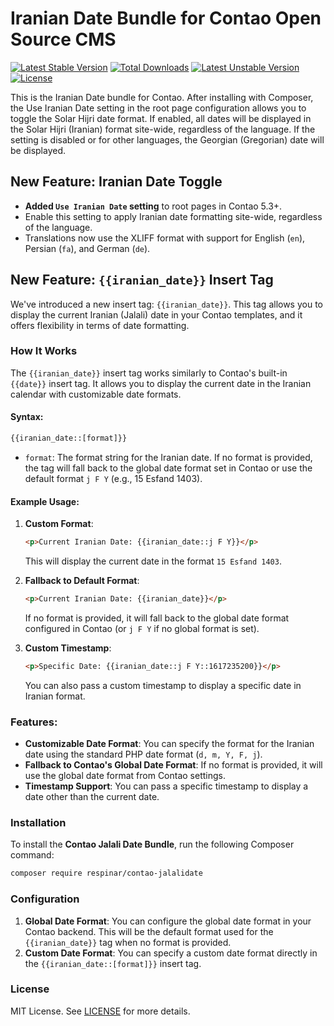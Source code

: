 # Iranian Date Bundle for Contao Open Source CMS

[![Latest Stable Version](https://poser.pugx.org/respinar/contao-jalalidate/v/stable.svg)](https://packagist.org/packages/respinar/contao-jalalidate) [![Total Downloads](https://poser.pugx.org/respinar/contao-jalalidate/downloads.svg)](https://packagist.org/packages/respinar/contao-jalalidate) [![Latest Unstable Version](https://poser.pugx.org/respinar/contao-jalalidate/v/unstable.svg)](https://packagist.org/packages/respinar/contao-jalalidate) [![License](https://poser.pugx.org/respinar/contao-jalalidate/license.svg)](https://packagist.org/packages/respinar/contao-jalalidate)

This is the Iranian Date bundle for Contao. After installing with Composer, the Use Iranian Date setting in the root page configuration allows you to toggle the Solar Hijri date format. If enabled, all dates will be displayed in the Solar Hijri (Iranian) format site-wide, regardless of the language. If the setting is disabled or for other languages, the Georgian (Gregorian) date will be displayed.

## New Feature: Iranian Date Toggle

- **Added `Use Iranian Date` setting** to root pages in Contao 5.3+.
- Enable this setting to apply Iranian date formatting site-wide, regardless of the language.
- Translations now use the XLIFF format with support for English (`en`), Persian (`fa`), and German (`de`).

## New Feature: `{{iranian_date}}` Insert Tag

We've introduced a new insert tag: `{{iranian_date}}`. This tag allows you to display the current Iranian (Jalali) date in your Contao templates, and it offers flexibility in terms of date formatting.

### How It Works

The `{{iranian_date}}` insert tag works similarly to Contao's built-in `{{date}}` insert tag. It allows you to display the current date in the Iranian calendar with customizable date formats.

#### Syntax:
```html
{{iranian_date::[format]}}
```

- `format`: The format string for the Iranian date. If no format is provided, the tag will fall back to the global date format set in Contao or use the default format `j F Y` (e.g., 15 Esfand 1403).

#### Example Usage:
1. **Custom Format**:
    ```html
    <p>Current Iranian Date: {{iranian_date::j F Y}}</p>
    ```
    This will display the current date in the format `15 Esfand 1403`.

2. **Fallback to Default Format**:
    ```html
    <p>Current Iranian Date: {{iranian_date}}</p>
    ```
    If no format is provided, it will fall back to the global date format configured in Contao (or `j F Y` if no global format is set).

3. **Custom Timestamp**:
    ```html
    <p>Specific Date: {{iranian_date::j F Y::1617235200}}</p>
    ```
    You can also pass a custom timestamp to display a specific date in Iranian format.

### Features:
- **Customizable Date Format**: You can specify the format for the Iranian date using the standard PHP date format (`d, m, Y, F, j`).
- **Fallback to Contao's Global Date Format**: If no format is provided, it will use the global date format from Contao settings.
- **Timestamp Support**: You can pass a specific timestamp to display a date other than the current date.

### Installation

To install the **Contao Jalali Date Bundle**, run the following Composer command:

```bash
composer require respinar/contao-jalalidate
```

### Configuration

1. **Global Date Format**: You can configure the global date format in your Contao backend. This will be the default format used for the `{{iranian_date}}` tag when no format is provided.
2. **Custom Date Format**: You can specify a custom date format directly in the `{{iranian_date::[format]}}` insert tag.

### License

MIT License. See [LICENSE](LICENSE) for more details.